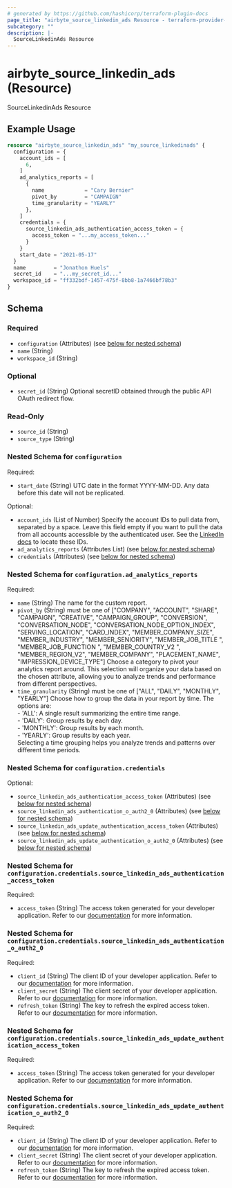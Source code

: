 ```yaml
---
# generated by https://github.com/hashicorp/terraform-plugin-docs
page_title: "airbyte_source_linkedin_ads Resource - terraform-provider-airbyte"
subcategory: ""
description: |-
  SourceLinkedinAds Resource
---
```


# airbyte_source_linkedin_ads (Resource)

SourceLinkedinAds Resource

## Example Usage

```terraform
resource "airbyte_source_linkedin_ads" "my_source_linkedinads" {
  configuration = {
    account_ids = [
      6,
    ]
    ad_analytics_reports = [
      {
        name             = "Cary Bernier"
        pivot_by         = "CAMPAIGN"
        time_granularity = "YEARLY"
      },
    ]
    credentials = {
      source_linkedin_ads_authentication_access_token = {
        access_token = "...my_access_token..."
      }
    }
    start_date = "2021-05-17"
  }
  name         = "Jonathon Huels"
  secret_id    = "...my_secret_id..."
  workspace_id = "ff332bdf-1457-475f-8bb8-1a7466bf78b3"
}
```

<!-- schema generated by tfplugindocs -->
## Schema

### Required

- `configuration` (Attributes) (see [below for nested schema](#nestedatt--configuration))
- `name` (String)
- `workspace_id` (String)

### Optional

- `secret_id` (String) Optional secretID obtained through the public API OAuth redirect flow.

### Read-Only

- `source_id` (String)
- `source_type` (String)

<a id="nestedatt--configuration"></a>
### Nested Schema for `configuration`

Required:

- `start_date` (String) UTC date in the format YYYY-MM-DD. Any data before this date will not be replicated.

Optional:

- `account_ids` (List of Number) Specify the account IDs to pull data from, separated by a space. Leave this field empty if you want to pull the data from all accounts accessible by the authenticated user. See the <a href="https://www.linkedin.com/help/linkedin/answer/a424270/find-linkedin-ads-account-details?lang=en">LinkedIn docs</a> to locate these IDs.
- `ad_analytics_reports` (Attributes List) (see [below for nested schema](#nestedatt--configuration--ad_analytics_reports))
- `credentials` (Attributes) (see [below for nested schema](#nestedatt--configuration--credentials))

<a id="nestedatt--configuration--ad_analytics_reports"></a>
### Nested Schema for `configuration.ad_analytics_reports`

Required:

- `name` (String) The name for the custom report.
- `pivot_by` (String) must be one of ["COMPANY", "ACCOUNT", "SHARE", "CAMPAIGN", "CREATIVE", "CAMPAIGN_GROUP", "CONVERSION", "CONVERSATION_NODE", "CONVERSATION_NODE_OPTION_INDEX", "SERVING_LOCATION", "CARD_INDEX", "MEMBER_COMPANY_SIZE", "MEMBER_INDUSTRY", "MEMBER_SENIORITY", "MEMBER_JOB_TITLE ", "MEMBER_JOB_FUNCTION ", "MEMBER_COUNTRY_V2 ", "MEMBER_REGION_V2", "MEMBER_COMPANY", "PLACEMENT_NAME", "IMPRESSION_DEVICE_TYPE"]
Choose a category to pivot your analytics report around. This selection will organize your data based on the chosen attribute, allowing you to analyze trends and performance from different perspectives.
- `time_granularity` (String) must be one of ["ALL", "DAILY", "MONTHLY", "YEARLY"]
Choose how to group the data in your report by time. The options are:<br>- 'ALL': A single result summarizing the entire time range.<br>- 'DAILY': Group results by each day.<br>- 'MONTHLY': Group results by each month.<br>- 'YEARLY': Group results by each year.<br>Selecting a time grouping helps you analyze trends and patterns over different time periods.


<a id="nestedatt--configuration--credentials"></a>
### Nested Schema for `configuration.credentials`

Optional:

- `source_linkedin_ads_authentication_access_token` (Attributes) (see [below for nested schema](#nestedatt--configuration--credentials--source_linkedin_ads_authentication_access_token))
- `source_linkedin_ads_authentication_o_auth2_0` (Attributes) (see [below for nested schema](#nestedatt--configuration--credentials--source_linkedin_ads_authentication_o_auth2_0))
- `source_linkedin_ads_update_authentication_access_token` (Attributes) (see [below for nested schema](#nestedatt--configuration--credentials--source_linkedin_ads_update_authentication_access_token))
- `source_linkedin_ads_update_authentication_o_auth2_0` (Attributes) (see [below for nested schema](#nestedatt--configuration--credentials--source_linkedin_ads_update_authentication_o_auth2_0))

<a id="nestedatt--configuration--credentials--source_linkedin_ads_authentication_access_token"></a>
### Nested Schema for `configuration.credentials.source_linkedin_ads_authentication_access_token`

Required:

- `access_token` (String) The access token generated for your developer application. Refer to our <a href='https://docs.airbyte.com/integrations/sources/linkedin-ads#setup-guide'>documentation</a> for more information.


<a id="nestedatt--configuration--credentials--source_linkedin_ads_authentication_o_auth2_0"></a>
### Nested Schema for `configuration.credentials.source_linkedin_ads_authentication_o_auth2_0`

Required:

- `client_id` (String) The client ID of your developer application. Refer to our <a href='https://docs.airbyte.com/integrations/sources/linkedin-ads#setup-guide'>documentation</a> for more information.
- `client_secret` (String) The client secret of your developer application. Refer to our <a href='https://docs.airbyte.com/integrations/sources/linkedin-ads#setup-guide'>documentation</a> for more information.
- `refresh_token` (String) The key to refresh the expired access token. Refer to our <a href='https://docs.airbyte.com/integrations/sources/linkedin-ads#setup-guide'>documentation</a> for more information.


<a id="nestedatt--configuration--credentials--source_linkedin_ads_update_authentication_access_token"></a>
### Nested Schema for `configuration.credentials.source_linkedin_ads_update_authentication_access_token`

Required:

- `access_token` (String) The access token generated for your developer application. Refer to our <a href='https://docs.airbyte.com/integrations/sources/linkedin-ads#setup-guide'>documentation</a> for more information.


<a id="nestedatt--configuration--credentials--source_linkedin_ads_update_authentication_o_auth2_0"></a>
### Nested Schema for `configuration.credentials.source_linkedin_ads_update_authentication_o_auth2_0`

Required:

- `client_id` (String) The client ID of your developer application. Refer to our <a href='https://docs.airbyte.com/integrations/sources/linkedin-ads#setup-guide'>documentation</a> for more information.
- `client_secret` (String) The client secret of your developer application. Refer to our <a href='https://docs.airbyte.com/integrations/sources/linkedin-ads#setup-guide'>documentation</a> for more information.
- `refresh_token` (String) The key to refresh the expired access token. Refer to our <a href='https://docs.airbyte.com/integrations/sources/linkedin-ads#setup-guide'>documentation</a> for more information.


